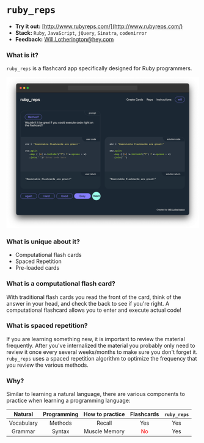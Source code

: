 # `ruby_reps`

* **Try it out:** [http://www.rubyreps.com/](http://www.rubyreps.com/)
* **Stack:** `Ruby`, `JavaScript`, `jQuery`, `Sinatra`, `codemirror`
* **Feedback:** [Will.Lotherington@hey.com](mailto:Will.Lotherington@hey.com)

### What is it?
`ruby_reps` is a flashcard app specifically designed for Ruby programmers.

![](public/images/01.png)

### What is unique about it?
* Computational flash cards
* Spaced Repetition
* Pre-loaded cards

### What is a computational flash card?
With traditional flash cards you read the front of the card, think of the answer in your head, and check the back to see if you're right. A computational flashcard allows you to enter and execute actual code!

### What is spaced repetition?
If you are learning something new, it is important to review the material frequently. After you've internalized the material you probably only need to review it once every several weeks/months to make sure you don't forget it. `ruby_reps` uses a spaced repetition algorithm to optimize the frequency that you review the various methods.

### Why?
Similar to learning a natural language, there are various components to practice when learning a programming language:

|Natural|Programming|How to practice|Flashcards|`ruby_reps`|
|:-:|:-:|:-:|:-:|:-:|
|Vocabulary|Methods|Recall|Yes|Yes|
|Grammar|Syntax|Muscle Memory|<span style="color: red">No</span>|Yes|